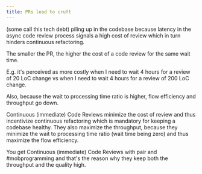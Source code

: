 ```yaml
---
title: PRs lead to cruft
---
```


(some call this tech debt) piling up in the codebase because latency in the async code review process signals a high cost of review which in turn hinders continuous refactoring.

The smaller the PR, the higher the cost of a code review for the same wait time.

E.g. it's perceived as more costly when I need to wait 4 hours for a review of 20 LoC change vs when I need to wait 4 hours for a review of 200 LoC change.

Also, because the wait to processing time ratio is higher, flow efficiency and throughput go down.

Continuous (immediate) Code Reviews minimize the cost of review and thus incentivize continuous refactoring which is mandatory for keeping a codebase healthy.
They also maximize the throughput, because they minimize the wait to processing time ratio (wait time being zero) and thus maximize the flow efficiency.

You get Continuous (immediate) Code Reviews with pair and #mobprogramming and that's the reason why they keep both the throughput and the quality high.
